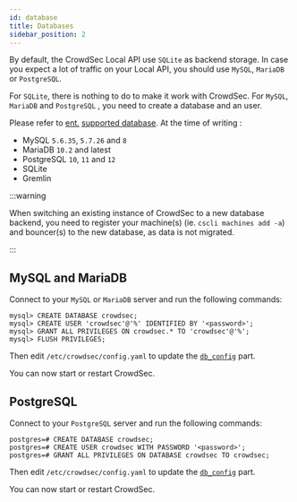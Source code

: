 ```yaml
---
id: database
title: Databases
sidebar_position: 2
---
```


By default, the CrowdSec Local API use `SQLite` as backend storage. In case you expect a lot of traffic on your Local API, you should use `MySQL`, `MariaDB` or `PostgreSQL`.

For `SQLite`, there is nothing to do to make it work with CrowdSec. For `MySQL`, `MariaDB` and `PostgreSQL` , you need to create a database and an user.

Please refer to [ent.](https://entgo.io/) [supported database](https://entgo.io/docs/dialects/). At the time of writing :

 - MySQL `5.6.35`, `5.7.26` and `8`
 - MariaDB `10.2` and latest
 - PostgreSQL `10`, `11` and `12`
 - SQLite
 - Gremlin


:::warning

When switching an existing instance of CrowdSec to a new database backend, you need to register your machine(s) (ie. `cscli machines add -a`) and bouncer(s) to the new database, as data is not migrated.

:::

## MySQL and MariaDB

Connect to your `MySQL` or `MariaDB` server and run the following commands:

```
mysql> CREATE DATABASE crowdsec;
mysql> CREATE USER 'crowdsec'@'%' IDENTIFIED BY '<password>';
mysql> GRANT ALL PRIVILEGES ON crowdsec.* TO 'crowdsec'@'%';
mysql> FLUSH PRIVILEGES;
```

Then edit `/etc/crowdsec/config.yaml` to update the [`db_config`](/configuration/crowdsec_configuration.md#db_config) part.

You can now start or restart CrowdSec.

## PostgreSQL

Connect to your `PostgreSQL` server and run the following commands:

```
postgres=# CREATE DATABASE crowdsec;
postgres=# CREATE USER crowdsec WITH PASSWORD '<password>';
postgres=# GRANT ALL PRIVILEGES ON DATABASE crowdsec TO crowdsec;
```

Then edit `/etc/crowdsec/config.yaml` to update the [`db_config`](/configuration/crowdsec_configuration.md#db_config) part.

You can now start or restart CrowdSec.
